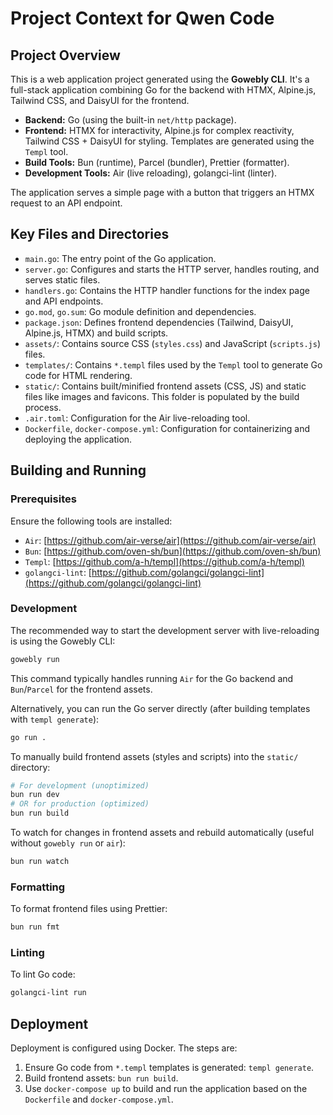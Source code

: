 # Project Context for Qwen Code

## Project Overview

This is a web application project generated using the **Gowebly CLI**. It's a full-stack application combining Go for the backend with HTMX, Alpine.js, Tailwind CSS, and DaisyUI for the frontend.

*   **Backend:** Go (using the built-in `net/http` package).
*   **Frontend:** HTMX for interactivity, Alpine.js for complex reactivity, Tailwind CSS + DaisyUI for styling. Templates are generated using the `Templ` tool.
*   **Build Tools:** Bun (runtime), Parcel (bundler), Prettier (formatter).
*   **Development Tools:** Air (live reloading), golangci-lint (linter).

The application serves a simple page with a button that triggers an HTMX request to an API endpoint.

## Key Files and Directories

*   `main.go`: The entry point of the Go application.
*   `server.go`: Configures and starts the HTTP server, handles routing, and serves static files.
*   `handlers.go`: Contains the HTTP handler functions for the index page and API endpoints.
*   `go.mod`, `go.sum`: Go module definition and dependencies.
*   `package.json`: Defines frontend dependencies (Tailwind, DaisyUI, Alpine.js, HTMX) and build scripts.
*   `assets/`: Contains source CSS (`styles.css`) and JavaScript (`scripts.js`) files.
*   `templates/`: Contains `*.templ` files used by the `Templ` tool to generate Go code for HTML rendering.
*   `static/`: Contains built/minified frontend assets (CSS, JS) and static files like images and favicons. This folder is populated by the build process.
*   `.air.toml`: Configuration for the Air live-reloading tool.
*   `Dockerfile`, `docker-compose.yml`: Configuration for containerizing and deploying the application.

## Building and Running

### Prerequisites

Ensure the following tools are installed:

*   `Air`: [https://github.com/air-verse/air](https://github.com/air-verse/air)
*   `Bun`: [https://github.com/oven-sh/bun](https://github.com/oven-sh/bun)
*   `Templ`: [https://github.com/a-h/templ](https://github.com/a-h/templ)
*   `golangci-lint`: [https://github.com/golangci/golangci-lint](https://github.com/golangci/golangci-lint)

### Development

The recommended way to start the development server with live-reloading is using the Gowebly CLI:

```bash
gowebly run
```

This command typically handles running `Air` for the Go backend and `Bun`/`Parcel` for the frontend assets.

Alternatively, you can run the Go server directly (after building templates with `templ generate`):

```bash
go run .
```

To manually build frontend assets (styles and scripts) into the `static/` directory:

```bash
# For development (unoptimized)
bun run dev
# OR for production (optimized)
bun run build
```

To watch for changes in frontend assets and rebuild automatically (useful without `gowebly run` or `air`):

```bash
bun run watch
```

### Formatting

To format frontend files using Prettier:

```bash
bun run fmt
```

### Linting

To lint Go code:

```bash
golangci-lint run
```

## Deployment

Deployment is configured using Docker. The steps are:

1.  Ensure Go code from `*.templ` templates is generated: `templ generate`.
2.  Build frontend assets: `bun run build`.
3.  Use `docker-compose up` to build and run the application based on the `Dockerfile` and `docker-compose.yml`.
